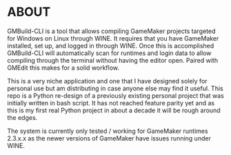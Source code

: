 # ABOUT

GMBuild-CLI is a tool that allows compiling GameMaker projects targeted for Windows on Linux through WINE. It requires that you have GameMaker installed, set up, and logged in through WINE. Once this is accomplished GMBuild-CLI will automatically scan for runtimes and login data to allow compiling through the terminal without having the editor open. Paired with GMEdit this makes for a solid workflow.

This is a very niche application and one that I have designed solely for personal use but am distributing in case anyone else may find it useful. This repo is a Python re-design of a previously existing personal project that was initially written in bash script. It has not reached feature parity yet and as this is my first real Python project in about a decade it will be rough around the edges.

The system is currently only tested / working for GameMaker runtimes 2.3.x.x as the newer versions of GameMaker have issues running under WINE.
